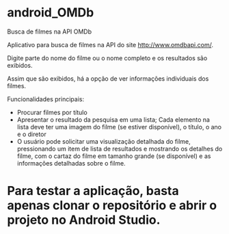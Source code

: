 # android_OMDb
Busca de filmes na API OMDb

Aplicativo para busca de filmes na API do site http://www.omdbapi.com/.

Digite parte do nome do filme ou o nome completo e os resultados são exibidos.

Assim que são exibidos, há a opção de ver informações individuais dos filmes.

Funcionalidades principais:
* Procurar filmes por título
* Apresentar o resultado da pesquisa em uma lista; Cada elemento na lista deve ter uma imagem do filme (se estiver disponível), o título, o ano e o diretor
* O usuário pode solicitar uma visualização detalhada do filme, pressionando um item de lista de resultados e mostrando os detalhes do filme, com o cartaz do filme em tamanho grande (se disponível) e as informações detalhadas sobre o filme.


# Para testar a aplicação, basta apenas clonar o repositório e abrir o projeto no Android Studio.

